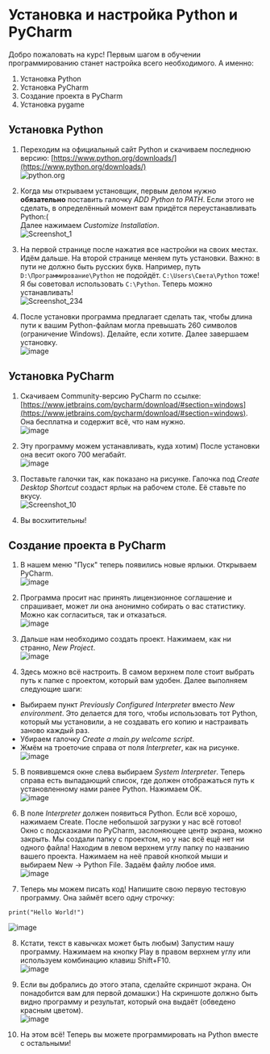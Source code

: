 # Установка и настройка Python и PyCharm

Добро пожаловать на курс! Первым шагом в обучении программированию станет настройка всего необходимого. А именно:

1. Установка Python
2. Установка PyCharm
3. Создание проекта в PyCharm
4. Установка pygame

## Установка Python

1. Переходим на официальный сайт Python и скачиваем последнюю версию: [https://www.python.org/downloads/](https://www.python.org/downloads/)  
![python.org](https://user-images.githubusercontent.com/56085790/135749560-a332bd2e-402b-4336-a185-a5909839de94.png)

2. Когда мы открываем установщик, первым делом нужно **обязательно** поставить галочку _ADD Python to PATH_. Если этого не сделать, в определённый момент вам придётся переустанавливать Python:(  
Далее нажимаем _Customize Installation_.  
![Screenshot_1](https://user-images.githubusercontent.com/56085790/135750258-da824271-d288-4d05-9116-edd9394b2a77.jpg)

3. На первой странице после нажатия все настройки на своих местах. Идём дальше. На второй странице меняем путь установки. Важно: в пути не должно быть русских букв. Например, путь `D:\Программирование\Python` не подойдёт. `C:\Users\Света\Python` тоже! Я бы советовал использовать `C:\Python`. Теперь можно устанавливать!  
![Screenshot_234](https://user-images.githubusercontent.com/56085790/135750267-2c979519-bf91-4f0c-80e0-cfa0c8afdce4.jpg)

4. После установки программа предлагает сделать так, чтобы длина пути к вашим Python-файлам могла превышать 260 символов (ограничение Windows). Делайте, если хотите. Далее завершаем установку.  
![image](https://user-images.githubusercontent.com/56085790/135750413-aaeeb70a-0b80-4497-b3e8-a9761fd0dfb1.png)

## Установка PyCharm

1. Скачиваем Community-версию PyCharm по ссылке: [https://www.jetbrains.com/pycharm/download/#section=windows](https://www.jetbrains.com/pycharm/download/#section=windows). Она бесплатна и содержит всё, что нам нужно.  
![image](https://user-images.githubusercontent.com/56085790/135750624-a035f6f8-69d0-4d61-a78e-3fe8c3d80c67.png)

2. Эту программу можем устанавливать, куда хотим) После установки она весит окого 700 мегабайт.  
![image](https://user-images.githubusercontent.com/56085790/135750720-6cd42d8c-353b-4209-89dc-a814cf5ec88e.png)

3. Поставьте галочки так, как показано на рисунке. Галочка под _Create Desktop Shortcut_ создаст ярлык на рабочем столе. Её ставьте по вкусу.  
![Screenshot_10](https://user-images.githubusercontent.com/56085790/135750818-31799020-e0a8-41a4-b206-50020fd91d38.jpg)

4. Вы восхитительны!

## Создание проекта в PyCharm

1. В нашем меню "Пуск" теперь появились новые ярлыки. Открываем PyCharm.  
![image](https://user-images.githubusercontent.com/56085790/135759717-aa8e622d-d8fb-4678-91c7-03aa83637314.png)

2. Программа просит нас принять лицензионное соглашение и спрашивает, может ли она анонимно собирать о вас статистику. Можно как согласиться, так и отказаться.  
![image](https://user-images.githubusercontent.com/56085790/135759728-bdcf4cb2-fc7c-4bbd-9a27-1003e33ea505.png)

3. Дальше нам необходимо создать проект. Нажимаем, как ни странно, _New Project_.  
![image](https://user-images.githubusercontent.com/56085790/135759807-1f593f03-7685-4c0a-a39e-bc4b33d09a6f.png)

4. Здесь можно всё настроить. В самом верхнем поле стоит выбрать путь к папке с проектом, который вам удобен. Далее выполняем следующие шаги:  
  - Выбираем пункт _Previously Configured Interpreter_ вместо _New environment_. Это делается для того, чтобы использовать тот Python, который мы установили, а не создавать его копию и настраивать заново каждый раз.  
  - Убираем галочку _Create a main.py welcome script_.  
  - Жмём на троеточие справа от поля _Interpreter_, как на рисунке.  
![image](https://user-images.githubusercontent.com/56085790/135760720-ba199959-0f13-4e95-a326-89d854b88503.png)

5. В появившемся окне слева выбираем _System Interpreter_. Теперь справа есть выпадающий список, где должен отображаться путь к установленному нами ранее Python. Нажимаем OK.  
![image](https://user-images.githubusercontent.com/56085790/135760820-c87b3eb1-d029-43f9-a63b-3311510716f4.png)

6. В поле _Interpreter_ должен появиться Python. Если всё хорошо, нажимаем Create. После небольшой загрузки у нас всё готово!  
Окно с подсказками по PyCharm, заслоняющее центр экрана, можно закрыть. Мы создали папку с проектом, но у нас всё ещё нет ни одного файла! Находим в левом верхнем углу папку по названию вашего проекта. Нажимаем на неё правой кнопкой мыши и выбираем New -> Python File. Задаём файлу любое имя.  
![image](https://user-images.githubusercontent.com/56085790/135761121-a1dd3c44-a5f0-4d07-bcfe-55f9ae11e56e.png)

7. Теперь мы можем писать код! Напишите свою первую тестовую программу. Она займёт всего одну строчку:  
```
print("Hello World!")  
```
![image](https://user-images.githubusercontent.com/56085790/135761210-c0d99a5c-ae30-45f2-aa69-1f2c50aac9e8.png)

8. Кстати, текст в кавычках может быть любым) Запустим нашу программу. Нажимаем на кнопку Play в правом верхнем углу или используем комбинацию клавиш Shift+F10.  
![image](https://user-images.githubusercontent.com/56085790/135761411-184c420a-bc34-40a6-a93c-d07f75b43ece.png)

9. Если вы добрались до этого этапа, сделайте скриншот экрана. Он понадобится вам для первой домашки:) На скриншоте должно быть видно программу и результат, который она выдаёт (обведено красным цветом).  
![image](https://user-images.githubusercontent.com/56085790/135761508-524b7640-8586-415c-b61f-a18dd608785c.png)

10. На этом всё! Теперь вы можете программировать на Python вместе с остальными!

